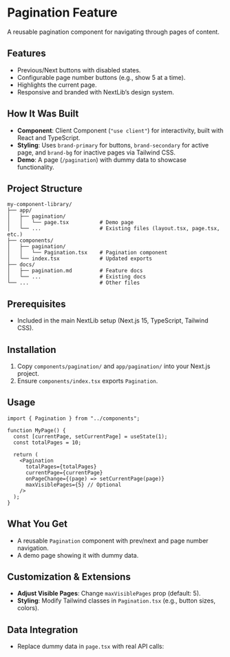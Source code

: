# Pagination Feature

A reusable pagination component for navigating through pages of content.

## Features
- Previous/Next buttons with disabled states.
- Configurable page number buttons (e.g., show 5 at a time).
- Highlights the current page.
- Responsive and branded with NextLib’s design system.

## How It Was Built
- **Component**: Client Component (`"use client"`) for interactivity, built with React and TypeScript.
- **Styling**: Uses `brand-primary` for buttons, `brand-secondary` for active page, and `brand-bg` for inactive pages via Tailwind CSS.
- **Demo**: A page (`/pagination`) with dummy data to showcase functionality.

## Project Structure
```
my-component-library/
├── app/
│   ├── pagination/
│   │   └── page.tsx          # Demo page
│   └── ...                   # Existing files (layout.tsx, page.tsx, etc.)
├── components/
│   ├── pagination/
│   │   └── Pagination.tsx    # Pagination component
│   └── index.tsx             # Updated exports
├── docs/
│   ├── pagination.md         # Feature docs
│   └── ...                   # Existing docs
└── ...                       # Other files
```

## Prerequisites
- Included in the main NextLib setup (Next.js 15, TypeScript, Tailwind CSS).

## Installation
1. Copy `components/pagination/` and `app/pagination/` into your Next.js project.
2. Ensure `components/index.tsx` exports `Pagination`.

## Usage
```tsx
import { Pagination } from "../components";

function MyPage() {
  const [currentPage, setCurrentPage] = useState(1);
  const totalPages = 10;

  return (
    <Pagination
      totalPages={totalPages}
      currentPage={currentPage}
      onPageChange={(page) => setCurrentPage(page)}
      maxVisiblePages={5} // Optional
    />
  );
}
```

## What You Get
- A reusable `Pagination` component with prev/next and page number navigation.
- A demo page showing it with dummy data.

## Customization & Extensions
- **Adjust Visible Pages**: Change `maxVisiblePages` prop (default: 5).
- **Styling**: Modify Tailwind classes in `Pagination.tsx` (e.g., button sizes, colors).

## Data Integration
- Replace dummy data in `page.tsx` with real API calls:
